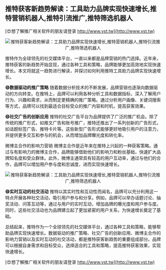## **推特获客新趋势解读：工具助力品牌实现快速增长,推特营销机器人,推特引流推广,推特筛选机器人**

[😍想了解推广相关软件的朋友请登录 http://www.vst.tw](http://www.vst.tw)

 <center><img src="https://vst.tw/MP4/tuiguang/png/8.png" alt="推特获客新趋势解读：工具助力品牌实现快速增长,推特营销机器人,推特引流推广,推特筛选机器人"></center>

推特作为全球领先的社交媒体平台，一直以来都是品牌营销的热门选择。近年来，推特获客的新趋势开始显现，通过各种工具和策略，品牌能够更加高效地实现快速增长。本文将就这一趋势进行解读，并探讨如何利用推特工具助力品牌实现快速增长。

**😄数据驱动的推广策略**
随着数据分析技术的不断发展，品牌营销也逐渐向数据驱动的方向转变。在推特上，品牌可以利用各种分析工具和数据指标，深入了解用户行为、兴趣和需求，从而制定更精确的推广策略。通过分析用户画像、关键词搜索等方式，品牌可以找到最适合目标受众的推广内容和时机，提高获客效果。

**😄社交广告的创新应用**
推特的社交广告平台为品牌提供了广泛的推广机会。除了传统的推广形式，如推文广告和账号推广，推特还推出了一系列创新的广告形式，如话题标签广告、推特卡片等。这些新型广告形式能够更好地吸引用户的注意力，并提供更多交互和参与的机会，从而增加品牌曝光度和转化率。

微博主合作的影响力营销
微博主合作是近年来在推特上兴起的一种获客策略。通过与有影响力的微博主合作，品牌能够借助他们的影响力和粉丝基础，快速扩大品牌知名度和受众群体。此外，微博主通常具有较高的用户互动率，通过与他们的合作，品牌可以增加用户参与度和忠诚度，进而实现快速增长。

 <center><img src="https://vst.tw/MP4/tuiguang/png/1.png" alt="推特获客新趋势解读：工具助力品牌实现快速增长,推特营销机器人,推特引流推广,推特筛选机器人"></center>

**😄实时互动的社交活动**
推特以其实时性和互动性而闻名，品牌可以充分利用这一特点开展各种社交活动，吸引用户参与和分享。例如，品牌可以举办话题讨论、抽奖活动、问答互动等，通过与用户的实时互动，增加品牌的曝光度和用户参与度。同时，这些社交活动也为品牌建立起了更加紧密的用户关系，为快速增长奠定了基础。

总结起来，推特作为一个全球领先的社交媒体平台，通过各种工具和策略，能够帮助品牌实现快速增长。数据驱动的推广策略、社交广告的创新应用、微博主合作的影响力营销以及实时互动的社交活动，都是推特获客新趋势的重要组成部分。品牌可以根据自身需求和目标受众，选择适合的工具和策略，提高推特获客效果，实现快速增长。

[😍想了解推广相关软件的朋友请登录 http://www.vst.tw](http://www.vst.tw)



